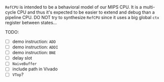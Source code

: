 `RefCPU` is intended to be a behavioral model of our MIPS CPU. It is a multi-cycle CPU and thus it's expected to be easier to extend and debug than a pipeline CPU. DO NOT try to synthesize `RefCPU` since it uses a big global `ctx` register between states...

TODO:

* [ ] demo instruction: `ADD`
* [ ] demo instruction: `ADDI`
* [ ] demo instruction: `BNE`
* [ ] delay slot
* [ ] `NaiveBuffer`
* [ ] include path in Vivado
* [ ] `VTop`?
